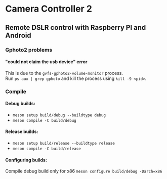 # Camera Controller 2
## Remote DSLR control with Raspberry PI and Android

### Gphoto2 problems
#### "could not claim the usb device" error

This is due to the `gvfs-gphoto2-volume-monitor` process.   
Run `ps aux | grep gphoto` and kill the process using `kill -9 <pid>`.

### Compile

#### Debug builds:
 - `meson setup build/debug --buildtype debug`
 - `meson compile -C build/debug`

#### Release builds:
 - `meson setup build/release --buildtype release`
 - `meson compile -C build/release`

#### Configuring builds:

Compile debug build only for x86
`meson configure build/debug -Darch=x86`